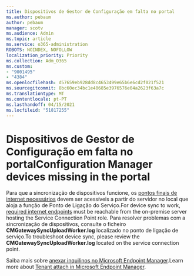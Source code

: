 ```yaml
---
title: Dispositivos de Gestor de Configuração em falta no portal
ms.author: pebaum
author: pebaum
manager: scotv
ms.audience: Admin
ms.topic: article
ms.service: o365-administration
ROBOTS: NOINDEX, NOFOLLOW
localization_priority: Priority
ms.collection: Adm_O365
ms.custom:
- "9001495"
- "4384"
ms.openlocfilehash: d57659eb928dd8c4653499e65b6e6cd2f021f521
ms.sourcegitcommit: 8bc60ec34bc1e40685e3976576e04a2623f63a7c
ms.translationtype: MT
ms.contentlocale: pt-PT
ms.lasthandoff: 04/15/2021
ms.locfileid: "51817255"
---
```

# <a name="configuration-manager-devices-missing-in-the-portal"></a><span data-ttu-id="ced18-102">Dispositivos de Gestor de Configuração em falta no portal</span><span class="sxs-lookup"><span data-stu-id="ced18-102">Configuration Manager devices missing in the portal</span></span>

<span data-ttu-id="ced18-103">Para que a sincronização de dispositivos funcione, os [pontos finais de internet necessários](https://docs.microsoft.com/configmgr/tenant-attach/device-sync-actions#internet-endpoints) devem ser acessíveis a partir do servidor no local que aloja a função de Ponto de Ligação do Serviço.</span><span class="sxs-lookup"><span data-stu-id="ced18-103">For device sync to work, [required internet endpoints](https://docs.microsoft.com/configmgr/tenant-attach/device-sync-actions#internet-endpoints) must be reachable from the on-premise server hosting the Service Connection Point role.</span></span> <span data-ttu-id="ced18-104">Para resolver problemas com a sincronização de dispositivos, consulte o ficheiro **CMGatewaySyncUploadWorker.log** localizado no ponto de ligação de serviço.</span><span class="sxs-lookup"><span data-stu-id="ced18-104">To troubleshoot device sync, please review the **CMGatewaySyncUploadWorker.log** located on the service connection point.</span></span>

<span data-ttu-id="ced18-105">Saiba mais sobre [anexar inquilinos no Microsoft Endpoint Manager](https://docs.microsoft.com/configmgr/tenant-attach/).</span><span class="sxs-lookup"><span data-stu-id="ced18-105">Learn more about [Tenant attach in Microsoft Endpoint Manager](https://docs.microsoft.com/configmgr/tenant-attach/).</span></span>
